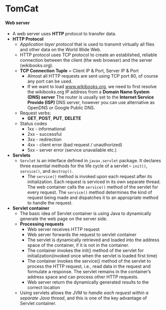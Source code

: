 # TomCat

#### Web server

- A web server uses **HTTP** protocol to transfer data.
- **HTTP Protocol**
  - *Application layer protocol* that is used to transmit virtually all files and other data on the World Wide Web.
  - HTTP protocol uses TCP protocol to create an established, reliable connection between the client (the web browser) and the server (wikibooks.org).
  - **TCP Connection Tuple** = Client IP & Port, Server IP & Port
    - Almost all HTTP requests are sent using TCP port 80, of course any port can be used.
    - If we want to load www.wikibooks.org, we need to first resolve the wikibooks.org IP address from a **Domain Name System (DNS) server** The router is usually set to the **Internet Service Provide (ISP)** DNS server, however you can use alternative as OpenDNS or Google Public DNS.
  - Request verbs:
    - **GET**, **POST**, **PUT**, **DELETE**
  - Status codes
    - 1xx - informational
    - 2xx - successful
    - 3xx - redirection
    - 4xx - client error (bad request / unauthorized)
    - 5xx - server error (service unavailable etc.)
- **Servlets**
  - `Servlet` is an interface defined in `javax.servlet` package. It declares three essential methods for the life cycle of a servlet – `init()`, `service()`, and `destroy()`.
    - The `service()` method is invoked upon each request after its initialization. Each request is serviced in its own separate thread. The web container calls the `service()` method of the servlet for every request. The `service()` method determines the kind of request being made and dispatches it to an appropriate method to handle the request.
- **Servlet container**
  - The basic idea of Servlet container is using Java to dynamically generate the web page on the server side.
  - **Processing requests**
    - Web server receives HTTP request
    - Web server forwards the request to servlet container
    - The servlet is dynamically retrieved and loaded into the address space of the container, if it is not in the container.
    - The container invokes the init() method of the servlet for initialization(invoked once when the servlet is loaded first time)
    - The container invokes the service() method of the servlet to process the HTTP request, i.e., read data in the request and formulate a response. The servlet remains in the container’s address space and can process other HTTP requests.
    - Web server return the dynamically generated results to the correct location
  - Using servlets allows the JVM to *handle each request within a separate Java thread*, and this is one of the key advantage of Servlet container.